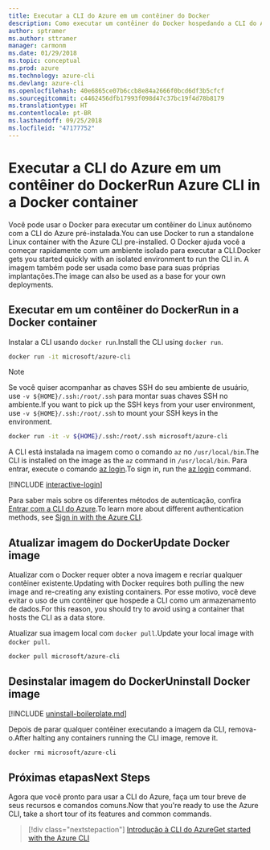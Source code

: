 ```yaml
---
title: Executar a CLI do Azure em um contêiner do Docker
description: Como executar um contêiner do Docker hospedando a CLI do Azure
author: sptramer
ms.author: sttramer
manager: carmonm
ms.date: 01/29/2018
ms.topic: conceptual
ms.prod: azure
ms.technology: azure-cli
ms.devlang: azure-cli
ms.openlocfilehash: 40e6865ce07b6ccb8e84a2666f0bcd6df3b5cfcf
ms.sourcegitcommit: c4462456dfb17993f098d47c37bc19f4d78b8179
ms.translationtype: HT
ms.contentlocale: pt-BR
ms.lasthandoff: 09/25/2018
ms.locfileid: "47177752"
---
```

# <a name="run-azure-cli-in-a-docker-container"></a><span data-ttu-id="a7b14-103">Executar a CLI do Azure em um contêiner do Docker</span><span class="sxs-lookup"><span data-stu-id="a7b14-103">Run Azure CLI in a Docker container</span></span>

<span data-ttu-id="a7b14-104">Você pode usar o Docker para executar um contêiner do Linux autônomo com a CLI do Azure pré-instalada.</span><span class="sxs-lookup"><span data-stu-id="a7b14-104">You can use Docker to run a standalone Linux container with the Azure CLI pre-installed.</span></span> <span data-ttu-id="a7b14-105">O Docker ajuda você a começar rapidamente com um ambiente isolado para executar a CLI.</span><span class="sxs-lookup"><span data-stu-id="a7b14-105">Docker gets you started quickly with an isolated environment to run the CLI in.</span></span> <span data-ttu-id="a7b14-106">A imagem também pode ser usada como base para suas próprias implantações.</span><span class="sxs-lookup"><span data-stu-id="a7b14-106">The image can also be used as a base for your own deployments.</span></span>

## <a name="run-in-a-docker-container"></a><span data-ttu-id="a7b14-107">Executar em um contêiner do Docker</span><span class="sxs-lookup"><span data-stu-id="a7b14-107">Run in a Docker container</span></span>

<span data-ttu-id="a7b14-108">Instalar a CLI usando `docker run`.</span><span class="sxs-lookup"><span data-stu-id="a7b14-108">Install the CLI using `docker run`.</span></span>

   ```bash
   docker run -it microsoft/azure-cli
   ```

> [!NOTE]
> <span data-ttu-id="a7b14-109">Se você quiser acompanhar as chaves SSH do seu ambiente de usuário, use `-v ${HOME}/.ssh:/root/.ssh` para montar suas chaves SSH no ambiente.</span><span class="sxs-lookup"><span data-stu-id="a7b14-109">If you want to pick up the SSH keys from your user environment, use `-v ${HOME}/.ssh:/root/.ssh` to mount your SSH keys in the environment.</span></span>
>
> ```bash
> docker run -it -v ${HOME}/.ssh:/root/.ssh microsoft/azure-cli
> ```

<span data-ttu-id="a7b14-110">A CLI está instalada na imagem como o comando `az` no `/usr/local/bin`.</span><span class="sxs-lookup"><span data-stu-id="a7b14-110">The CLI is installed on the image as the `az` command in `/usr/local/bin`.</span></span> <span data-ttu-id="a7b14-111">Para entrar, execute o comando [az login](/cli/azure/reference-index#az-login).</span><span class="sxs-lookup"><span data-stu-id="a7b14-111">To sign in, run the [az login](/cli/azure/reference-index#az-login) command.</span></span>

[!INCLUDE [interactive-login](includes/interactive-login.md)]

<span data-ttu-id="a7b14-112">Para saber mais sobre os diferentes métodos de autenticação, confira [Entrar com a CLI do Azure](authenticate-azure-cli.md).</span><span class="sxs-lookup"><span data-stu-id="a7b14-112">To learn more about different authentication methods, see [Sign in with the Azure CLI](authenticate-azure-cli.md).</span></span>

## <a name="update-docker-image"></a><span data-ttu-id="a7b14-113">Atualizar imagem do Docker</span><span class="sxs-lookup"><span data-stu-id="a7b14-113">Update Docker image</span></span>

<span data-ttu-id="a7b14-114">Atualizar com o Docker requer obter a nova imagem e recriar qualquer contêiner existente.</span><span class="sxs-lookup"><span data-stu-id="a7b14-114">Updating with Docker requires both pulling the new image and re-creating any existing containers.</span></span> <span data-ttu-id="a7b14-115">Por esse motivo, você deve evitar o uso de um contêiner que hospede a CLI como um armazenamento de dados.</span><span class="sxs-lookup"><span data-stu-id="a7b14-115">For this reason, you should try to avoid using a container that hosts the CLI as a data store.</span></span>

<span data-ttu-id="a7b14-116">Atualizar sua imagem local com `docker pull`.</span><span class="sxs-lookup"><span data-stu-id="a7b14-116">Update your local image with `docker pull`.</span></span>

```bash
docker pull microsoft/azure-cli
```

## <a name="uninstall-docker-image"></a><span data-ttu-id="a7b14-117">Desinstalar imagem do Docker</span><span class="sxs-lookup"><span data-stu-id="a7b14-117">Uninstall Docker image</span></span>

[!INCLUDE [uninstall-boilerplate.md](includes/uninstall-boilerplate.md)]

<span data-ttu-id="a7b14-118">Depois de parar qualquer contêiner executando a imagem da CLI, remova-o.</span><span class="sxs-lookup"><span data-stu-id="a7b14-118">After halting any containers running the CLI image, remove it.</span></span>

```bash
docker rmi microsoft/azure-cli
```

## <a name="next-steps"></a><span data-ttu-id="a7b14-119">Próximas etapas</span><span class="sxs-lookup"><span data-stu-id="a7b14-119">Next Steps</span></span>

<span data-ttu-id="a7b14-120">Agora que você pronto para usar a CLI do Azure, faça um tour breve de seus recursos e comandos comuns.</span><span class="sxs-lookup"><span data-stu-id="a7b14-120">Now that you're ready to use the Azure CLI, take a short tour of its features and common commands.</span></span>

> [!div class="nextstepaction"]
> [<span data-ttu-id="a7b14-121">Introdução à CLI do Azure</span><span class="sxs-lookup"><span data-stu-id="a7b14-121">Get started with the Azure CLI</span></span>](get-started-with-azure-cli.md)
